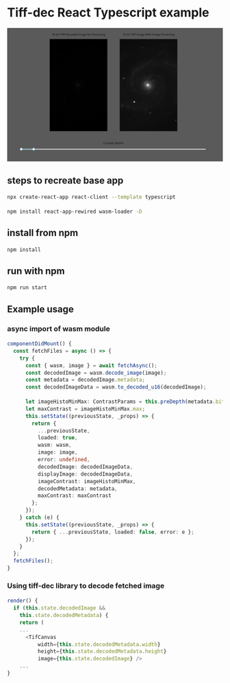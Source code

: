 # Tiff-dec React Typescript example

![App in Browser](https://github.com/Schweeble/tiff-dec/blob/main/examples/ts/example.PNG)

## steps to recreate base app

```bash
npx create-react-app react-client --template typescript

npm install react-app-rewired wasm-loader -D
```

## install from npm

```bash
npm install
```

## run with npm

```bash
npm run start
```

## Example usage

### async import of wasm module

```typescript
componentDidMount() {
  const fetchFiles = async () => {
    try {
      const { wasm, image } = await fetchAsync();
      const decodedImage = wasm.decode_image(image);
      const metadata = decodedImage.metadata;
      const decodedImageData = wasm.to_decoded_u16(decodedImage);

      let imageHistoMinMax: ContrastParams = this.preDepth(metadata.bit_depth, wasm);
      let maxContrast = imageHistoMinMax.max;
      this.setState((previousState, _props) => {
        return {
          ...previousState,
          loaded: true,
          wasm: wasm,
          image: image,
          error: undefined,
          decodedImage: decodedImageData,
          displayImage: decodedImageData,
          imageContrast: imageHistoMinMax,
          decodedMetadata: metadata,
          maxContrast: maxContrast
        };
      });
    } catch (e) {
      this.setState((previousState, _props) => {
        return { ...previousState, loaded: false, error: e };
      });
    }
  };
  fetchFiles();
}

```

### Using tiff-dec library to decode fetched image

```typescript
render() {
  if (this.state.decodedImage &&
    this.state.decodedMetadata) {
    return (
    ...
      <TifCanvas
          width={this.state.decodedMetadata.width}
          height={this.state.decodedMetadata.height}
          image={this.state.decodedImage} />
    ...
}
```
